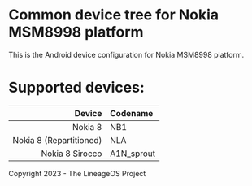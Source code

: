 # Common device tree for Nokia MSM8998 platform

This is the Android device configuration for Nokia MSM8998 platform.

# Supported devices:

| Device                   | Codename                                                                                                                     |
| ------------------------:|:------------------------------------------------------------------------------------------------------------------------------ |
| Nokia 8                  | NB1                                                                            |
| Nokia 8 (Repartitioned)  | NLA                                                                                                 |
| Nokia 8 Sirocco          | A1N_sprout                                                                           |

Copyright 2023 - The LineageOS Project


